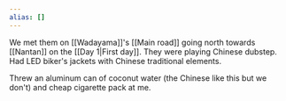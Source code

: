 ```yaml
---
alias: []
---
```


We met them on [[Wadayama]]'s [[Main road]] going north towards [[Nantan]] on the [[Day 1|First day]].
They were playing Chinese dubstep.
Had LED biker's jackets with Chinese traditional elements.

Threw an aluminum can of coconut water (the Chinese like this but we don't) and cheap cigarette pack at me.